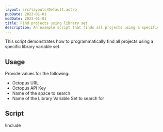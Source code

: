 ```yaml
---
layout: src/layouts/Default.astro
pubDate: 2023-01-01
modDate: 2023-01-01
title: Find projects using library set
description: An example script that finds all projects using a specific library variable set.
---
```


This script demonstrates how to programmatically find all projects using a specific library variable set.

## Usage

Provide values for the following:
- Octopus URL
- Octopus API Key
- Name of the space to search
- Name of the Library Variable Set to search for

## Script

!include <find-projects-using-variable-set-scripts>